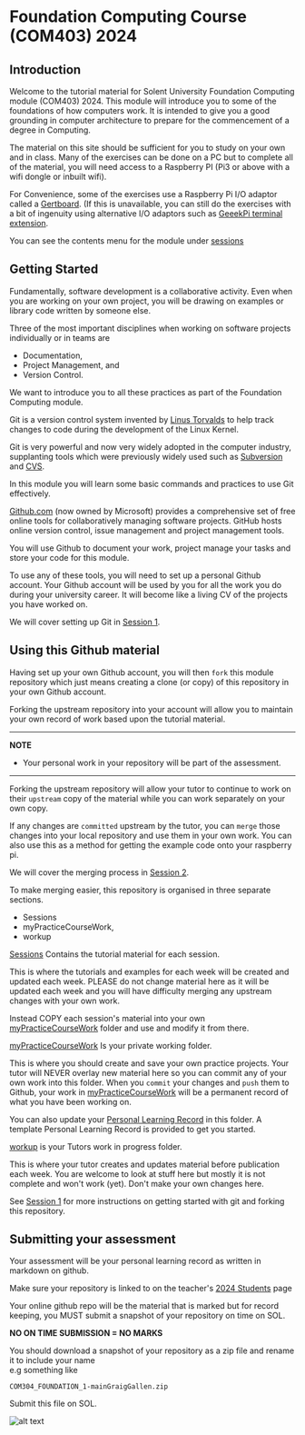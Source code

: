 
# Foundation Computing Course (COM403) 2024

## Introduction
Welcome to the tutorial material for Solent University Foundation Computing module (COM403) 2024.
This module will introduce you to some of the foundations of how computers work.
It is intended to give you a good grounding in computer architecture to prepare for the commencement of a degree in Computing.

The material on this site should be sufficient for you to study on your own and in class. 
Many of the exercises can be done on a PC but to complete all of the material, you will need access to a Raspberry PI (Pi3 or above with a wifi dongle or inbuilt wifi).

For Convenience, some of the exercises use a Raspberry Pi I/O adaptor called a [Gertboard](https://www.amazon.co.uk/Gertboard-Expansion-Board-Raspberry-Assembled/dp/B009SNL3I8).
(If this is unavailable, you can still do the exercises with a bit of ingenuity using alternative I/O adaptors such as [GeeekPi terminal extension](https://www.amazon.co.uk/GeeekPi-Raspberry-Terminal-Breakout-Expansion/dp/B08GKQMC72/).

You can see the contents menu for the module under [sessions](../main/sessions) 

## Getting Started
Fundamentally, software development is a collaborative activity.
Even when you are working on your own project, you will be drawing on examples or library code written by someone else. 

Three of the most important disciplines when working on software projects individually or in teams are 
* Documentation, 
* Project Management, and 
* Version Control.

We want to introduce you to all these practices as part of the Foundation Computing module.

Git is a version control system invented by [Linus Torvalds](https://en.wikipedia.org/wiki/Linus_Torvalds) to help track changes to code during the development of the Linux Kernel.

Git is very powerful and now very widely adopted in the computer industry, supplanting tools which were previously widely used such as [Subversion](https://subversion.apache.org/) and [CVS](https://www.nongnu.org/cvs/). 

In this module you will learn some basic commands and practices to use Git effectively.

[Github.com](https://github.com/) (now owned by Microsoft) provides a comprehensive set of free online tools for collaboratively managing software projects.
GitHub hosts online version control, issue management and project management tools. 

You will use Github to document your work, project manage your tasks and store your code for this module.

To use any of these tools, you will need to set up a personal Github account. 
Your Github account will be used by you for all the work you do during your university career.
It will become like a living CV of the projects you have worked on.

We will cover setting up Git in [Session 1](../main/sessions/session1).

## Using this Github material

Having set up your own Github account, you will then `fork` this module repository which just means creating a clone (or copy) of this repository in your own Github account.

Forking the upstream repository into your account will allow you to maintain your own record of work based upon the tutorial material.

---
**NOTE**

* Your personal work in your repository will be part of the assessment.

---

Forking the upstream repository will allow your tutor to continue to work on their `upstream` copy of the material while you can work separately on your own copy.

If any changes are `committed` upstream by the tutor, you can `merge` those changes into your local repository and use them in your own work. 
You can also use this as a method for getting the example code onto your raspberry pi.

We will cover the merging process in [Session 2](../main/sessions/session2).

To make merging easier, this repository is organised in three separate sections.

* Sessions
* myPracticeCourseWork,
* workup

[Sessions](../main/sessions) Contains the tutorial material for each session.

This is where the tutorials and examples for each week will be created and updated each week.
PLEASE do not change material here as it will be updated each week and you will have difficulty merging any upstream changes with your own work.

Instead COPY each session's material into your own [myPracticeCourseWork](../main/myPracticeCourseWork) folder and use and modify it from there.

[myPracticeCourseWork](../main/myPracticeCourseWork) Is your private working folder.

This is where you should create and save your own practice projects.
Your tutor will NEVER overlay new material here so you can commit any of your own work into this folder.
When you `commit` your changes and `push` them to Github, your work in [myPracticeCourseWork](../main/myPracticeCourseWork) will be a permanent record of what you have been working on.

You can also update your [Personal Learning Record](../main/myPracticeCourseWork/personal_learning_record/personal_learning_record.md) in this folder.
A template Personal Learning Record is provided to get you started.

[workup](../main/workup) is your Tutors work in progress folder.

This is where your tutor creates and updates material before publication each week. 
You are welcome to look at stuff here but mostly it is not complete and won't work (yet).
Don't make your own changes here.

See [Session 1](../main/sessions/session1) for more instructions on getting started with git and forking this repository.

## Submitting your assessment
Your assessment will be your personal learning record as written in markdown on github.

Make sure your repository is linked to on the teacher's [2024 Students](../main/2024-students.md)  page

Your online github repo will be the material that is marked but for record keeping, you MUST submit a snapshot of your repository on time on SOL.

**NO ON TIME SUBMISSION = NO MARKS**

You should download a snapshot of your repository as a zip file and rename it to include your name  
e.g something like 

`COM304_FOUNDATION_1-mainGraigGallen.zip`

Submit this file on SOL.

![alt text](../main/docs/images/downloadGithub.png "Figure downloadGithub.png" )

 

